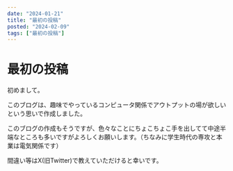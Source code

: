 ```yaml
---
date: "2024-01-21"
title: "最初の投稿"
posted: "2024-02-09"
tags: ["最初の投稿"]
---
```


# 最初の投稿

初めまして。

このブログは、趣味でやっているコンピュータ関係でアウトプットの場が欲しいという思いで作成しました。

このブログの作成もそうですが、色々なことにちょこちょこ手を出してて中途半端なところも多いですがよろしくお願いします。（ちなみに学生時代の専攻と本業は電気関係です）

間違い等はX(旧Twitter)で教えていただけると幸いです。